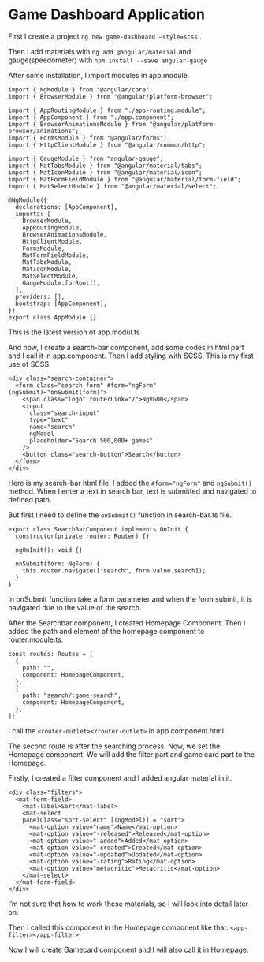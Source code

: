 # Game Dashboard Application

First I create a project `ng new game-dashboard —style=scss` .

Then I add materials with `ng add @angular/material` and gauge(speedometer) with `npm install --save angular-gauge`

After some installation, I import modules in app.module.

```tsx
import { NgModule } from "@angular/core";
import { BrowserModule } from "@angular/platform-browser";

import { AppRoutingModule } from "./app-routing.module";
import { AppComponent } from "./app.component";
import { BrowserAnimationsModule } from "@angular/platform-browser/animations";
import { FormsModule } from "@angular/forms";
import { HttpClientModule } from "@angular/common/http";

import { GaugeModule } from "angular-gauge";
import { MatTabsModule } from "@angular/material/tabs";
import { MatIconModule } from "@angular/material/icon";
import { MatFormFieldModule } from "@angular/material/form-field";
import { MatSelectModule } from "@angular/material/select";

@NgModule({
  declarations: [AppComponent],
  imports: [
    BrowserModule,
    AppRoutingModule,
    BrowserAnimationsModule,
    HttpClientModule,
    FormsModule,
    MatFormFieldModule,
    MatTabsModule,
    MatIconModule,
    MatSelectModule,
    GaugeModule.forRoot(),
  ],
  providers: [],
  bootstrap: [AppComponent],
})
export class AppModule {}
```

This is the latest version of app.modul.ts

And now, I create a search-bar component, add some codes in html part and I call it in app.component. Then I add styling with SCSS. This is my first use of SCSS.

```tsx
<div class="search-container">
  <form class="search-form" #form="ngForm" (ngSubmit)="onSubmit(form)">
    <span class="logo" routerLink="/">NgVGDB</span>
    <input
      class="search-input"
      type="text"
      name="search"
      ngModel
      placeholder="Search 500,000+ games"
    />
    <button class="search-button">Search</button>
  </form>
</div>
```

Here is my search-bar html file. I added the `#form="ngForm"` and `ngSubmit()` method. When I enter a text in search bar, text is submitted and navigated to defined path.

But first I need to define the `onSubmit()` function in search-bar.ts file.

```tsx
export class SearchBarComponent implements OnInit {
  constructor(private router: Router) {}

  ngOnInit(): void {}

  onSubmit(form: NgForm) {
    this.router.navigate(["search", form.value.search]);
  }
}
```

In onSubmit function take a form parameter and when the form submit, it is navigated due to the value of the search.

After the Searchbar component, I created Homepage Component. Then I added the path and element of the homepage component to router.module.ts.

```tsx
const routes: Routes = [
  {
    path: "",
    component: HomepageComponent,
  },
  {
    path: "search/:game-search",
    component: HomepageComponent,
  },
];
```

I call the `<router-outlet></router-outlet>` in app.component.html

The second route is after the searching process. Now, we set the Homepage component. We will add the filter part and game card part to the Homepage.

Firstly, I created a filter component and I added angular material in it.

```tsx
<div class="filters">
  <mat-form-field>
    <mat-label>Sort</mat-label>
    <mat-select
    panelClass="sort-select" [(ngModel)] = "sort">
      <mat-option value="name">Name</mat-option>
      <mat-option value="-released">Released</mat-option>
      <mat-option value="-added">Added</mat-option>
      <mat-option value="-created">Created</mat-option>
      <mat-option value="-updated">Updated</mat-option>
      <mat-option value="-rating">Rating</mat-option>
      <mat-option value="metacritic">Metacritic</mat-option>
    </mat-select>
  </mat-form-field>
</div>
```

I’m not sure that how to work these materials, so I will look into detail later on.

Then I called this component in the Homepage component like that: `<app-filter></app-filter>`

Now I will create Gamecard component and I will also call it in Homepage.
